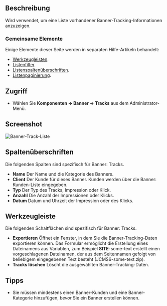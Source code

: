 <!-- Filename: Help4.x:Banners:_Tracks / Display title: Banner: Tracks -->

## Beschreibung

Wird verwendet, um eine Liste vorhandener Banner-Tracking-Informationen anzuzeigen.

### Gemeinsame Elemente

Einige Elemente dieser Seite werden in separaten Hilfe-Artikeln behandelt:

* [Werkzeugleisten](jdocmanual?article=help/common-elements/toolbars).
* [Listenfilter](jdocmanual?article=help/common-elements/list-filters).
* [Listenspaltenüberschriften](jdocmanual?article=help/common-elements/list-column-headers).
* [Listenpaginierung](jdocmanual?article=help/common-elements/list-pagination).

## Zugriff

- Wählen Sie **Komponenten → Banner → Tracks** aus dem Administrator-Menü.

## Screenshot

![Banner-Track-Liste](../../../de/images/banners/banners-tracks-list.png)

## Spaltenüberschriften

Die folgenden Spalten sind spezifisch für Banner: Tracks.

- **Name** Der Name und die Kategorie des Banners.
- **Client** Der Kunde für dieses Banner. Kunden werden über die
  Banner: Kunden-Liste eingegeben.
- **Typ** Der Typ des Tracks, Impression oder Klick.
- **Anzahl** Die Anzahl der Impressionen oder Klicks.
- **Datum** Datum und Uhrzeit der Impression oder des Klicks.

## Werkzeugleiste

Die folgenden Schaltflächen sind spezifisch für Banner: Tracks.

- **Exportieren** Öffnet ein Fenster, in dem Sie die Banner-Tracking-Daten exportieren können.
  Das Formular ermöglicht die Erstellung eines Dateinamens aus Variablen, zum Beispiel
  __SITE__-some-text erstellt einen vorgeschlagenen Dateinamen, der aus dem Seitennamen
  gefolgt von beliebigem eingegebenen Text besteht (JCMS6-some-text.zip).
- **Tracks löschen** Löscht die ausgewählten Banner-Tracking-Daten.

## Tipps

- Sie müssen mindestens einen Banner-Kunden und eine Banner-Kategorie hinzufügen, *bevor*
  Sie ein Banner erstellen können.

  <!-- Translated from English with ChatGPT 2024-09-01 -->
